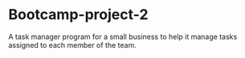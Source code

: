 # Bootcamp-project-2
A task manager program for a small business to help it manage tasks assigned to each member of the team.
